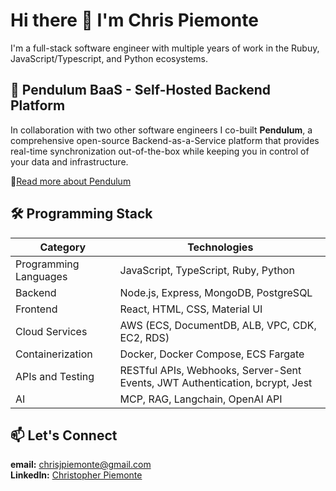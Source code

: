 # Hi there 👋 I'm Chris Piemonte

I'm a full-stack software engineer with multiple years of work in the Rubuy, JavaScript/Typescript, and Python ecosystems.

## 🚀 **Pendulum BaaS - Self-Hosted Backend Platform**

In collaboration with two other software engineers I co-built **Pendulum**, a comprehensive open-source Backend-as-a-Service platform that provides real-time synchronization out-of-the-box while keeping you in control of your data and infrastructure.

📖[Read more about Pendulum](https://www.pendulum-baas.dev/)

## 🛠️ **Programming Stack**

| **Category** | **Technologies** |
|---|---|
| Programming Languages | JavaScript, TypeScript, Ruby, Python |
| Backend | Node.js, Express, MongoDB, PostgreSQL |
| Frontend | React, HTML, CSS, Material UI |
| Cloud Services | AWS (ECS, DocumentDB, ALB, VPC, CDK, EC2, RDS) |
| Containerization | Docker, Docker Compose, ECS Fargate |
| APIs and Testing | RESTful APIs, Webhooks, Server-Sent Events, JWT Authentication, bcrypt, Jest |
| AI | MCP, RAG, Langchain, OpenAI API |

## 📫 Let's Connect
**email:** chrisjpiemonte@gmail.com  
**LinkedIn:** [Christopher Piemonte](https://www.linkedin.com/in/christopher-piemonte-53114910a/)

<!--
**chris-piemonte/chris-piemonte** is a ✨ _special_ ✨ repository because its `README.md` (this file) appears on your GitHub profile.

Here are some ideas to get you started:

- 🔭 I’m currently working on ...
- 🌱 I’m currently learning ...
- 👯 I’m looking to collaborate on ...
- 🤔 I’m looking for help with ...
- 💬 Ask me about ...
- 📫 How to reach me: ...
- 😄 Pronouns: ...
- ⚡ Fun fact: ...
-->
